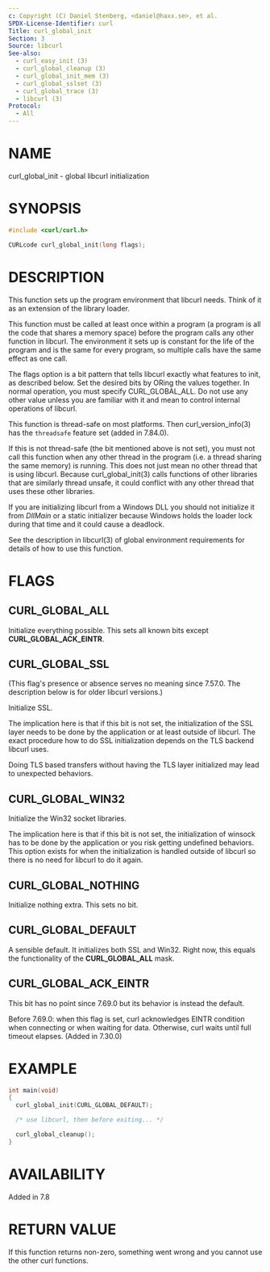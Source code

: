 ```yaml
---
c: Copyright (C) Daniel Stenberg, <daniel@haxx.se>, et al.
SPDX-License-Identifier: curl
Title: curl_global_init
Section: 3
Source: libcurl
See-also:
  - curl_easy_init (3)
  - curl_global_cleanup (3)
  - curl_global_init_mem (3)
  - curl_global_sslset (3)
  - curl_global_trace (3)
  - libcurl (3)
Protocol:
  - All
---
```


# NAME

curl_global_init - global libcurl initialization

# SYNOPSIS

~~~c
#include <curl/curl.h>

CURLcode curl_global_init(long flags);
~~~

# DESCRIPTION

This function sets up the program environment that libcurl needs. Think of it
as an extension of the library loader.

This function must be called at least once within a program (a program is all
the code that shares a memory space) before the program calls any other
function in libcurl. The environment it sets up is constant for the life of
the program and is the same for every program, so multiple calls have the same
effect as one call.

The flags option is a bit pattern that tells libcurl exactly what features to
init, as described below. Set the desired bits by ORing the values together.
In normal operation, you must specify CURL_GLOBAL_ALL. Do not use any other
value unless you are familiar with it and mean to control internal operations
of libcurl.

This function is thread-safe on most platforms. Then curl_version_info(3) has
the `threadsafe` feature set (added in 7.84.0).

If this is not thread-safe (the bit mentioned above is not set), you must not
call this function when any other thread in the program (i.e. a thread sharing
the same memory) is running. This does not just mean no other thread that is
using libcurl. Because curl_global_init(3) calls functions of other libraries
that are similarly thread unsafe, it could conflict with any other thread that
uses these other libraries.

If you are initializing libcurl from a Windows DLL you should not initialize
it from *DllMain* or a static initializer because Windows holds the loader
lock during that time and it could cause a deadlock.

See the description in libcurl(3) of global environment requirements for
details of how to use this function.

# FLAGS

## CURL_GLOBAL_ALL

Initialize everything possible. This sets all known bits except
**CURL_GLOBAL_ACK_EINTR**.

## CURL_GLOBAL_SSL

(This flag's presence or absence serves no meaning since 7.57.0. The
description below is for older libcurl versions.)

Initialize SSL.

The implication here is that if this bit is not set, the initialization of the
SSL layer needs to be done by the application or at least outside of
libcurl. The exact procedure how to do SSL initialization depends on the TLS
backend libcurl uses.

Doing TLS based transfers without having the TLS layer initialized may lead to
unexpected behaviors.

## CURL_GLOBAL_WIN32

Initialize the Win32 socket libraries.

The implication here is that if this bit is not set, the initialization of
winsock has to be done by the application or you risk getting undefined
behaviors. This option exists for when the initialization is handled outside
of libcurl so there is no need for libcurl to do it again.

## CURL_GLOBAL_NOTHING

Initialize nothing extra. This sets no bit.

## CURL_GLOBAL_DEFAULT

A sensible default. It initializes both SSL and Win32. Right now, this equals
the functionality of the **CURL_GLOBAL_ALL** mask.

## CURL_GLOBAL_ACK_EINTR

This bit has no point since 7.69.0 but its behavior is instead the default.

Before 7.69.0: when this flag is set, curl acknowledges EINTR condition when
connecting or when waiting for data. Otherwise, curl waits until full timeout
elapses. (Added in 7.30.0)

# EXAMPLE

~~~c
int main(void)
{
  curl_global_init(CURL_GLOBAL_DEFAULT);

  /* use libcurl, then before exiting... */

  curl_global_cleanup();
}
~~~

# AVAILABILITY

Added in 7.8

# RETURN VALUE

If this function returns non-zero, something went wrong and you cannot use the
other curl functions.
